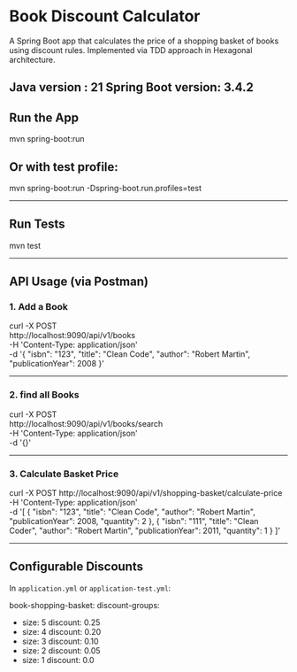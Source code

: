 # Book Discount Calculator

A Spring Boot app that calculates the price of a shopping basket of books using discount rules. Implemented via TDD approach in Hexagonal  architecture.

Java version : 21
Spring Boot version: 3.4.2
---

## Run the App

mvn spring-boot:run


## Or with test profile:

mvn spring-boot:run -Dspring-boot.run.profiles=test


---

## Run Tests

mvn test


---

## API Usage (via Postman)

### 1. Add a Book

curl -X POST \
http://localhost:9090/api/v1/books \
-H 'Content-Type: application/json' \
-d '{
"isbn": "123",
"title": "Clean Code",
"author": "Robert Martin",
"publicationYear": 2008
}'

---

### 2. find all Books

curl -X POST \
http://localhost:9090/api/v1/books/search \
-H 'Content-Type: application/json' \
-d '{}'

---

### 3. Calculate Basket Price

curl -X POST http://localhost:9090/api/v1/shopping-basket/calculate-price \
-H 'Content-Type: application/json' \
-d '[
{
"isbn": "123",
"title": "Clean Code",
"author": "Robert Martin",
"publicationYear": 2008,
"quantity": 2
},
{
"isbn": "111",
"title": "Clean Coder",
"author": "Robert Martin",
"publicationYear": 2011,
"quantity": 1
}
]'

---

## Configurable Discounts

In `application.yml` or `application-test.yml`:

book-shopping-basket:
discount-groups:
- size: 5
  discount: 0.25
- size: 4
  discount: 0.20
- size: 3
  discount: 0.10
- size: 2
  discount: 0.05
- size: 1
  discount: 0.0

